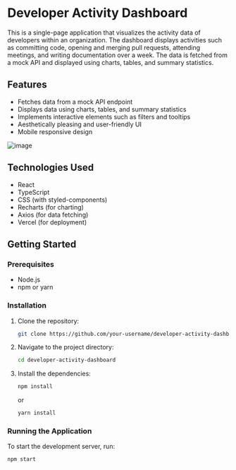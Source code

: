 # Developer Activity Dashboard

This is a single-page application that visualizes the activity data of developers within an organization. The dashboard displays activities such as committing code, opening and merging pull requests, attending meetings, and writing documentation over a week. The data is fetched from a mock API and displayed using charts, tables, and summary statistics.

## Features

- Fetches data from a mock API endpoint
- Displays data using charts, tables, and summary statistics
- Implements interactive elements such as filters and tooltips
- Aesthetically pleasing and user-friendly UI
- Mobile responsive design

![image](https://github.com/akhil091/developer-activity-dashboard/assets/31368316/0cfac744-a745-4d55-bac2-680b98e88e7b)


## Technologies Used

- React
- TypeScript
- CSS (with styled-components)
- Recharts (for charting)
- Axios (for data fetching)
- Vercel (for deployment)

## Getting Started

### Prerequisites

- Node.js
- npm or yarn

### Installation

1. Clone the repository:
    ```sh
    git clone https://github.com/your-username/developer-activity-dashboard.git
    ```
2. Navigate to the project directory:
    ```sh
    cd developer-activity-dashboard
    ```
3. Install the dependencies:
    ```sh
    npm install
    ```
    or
    ```sh
    yarn install
    ```

### Running the Application

To start the development server, run:
```sh
npm start
